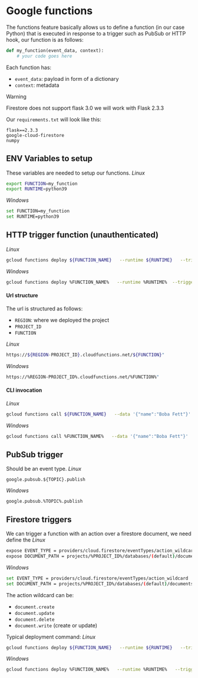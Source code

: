 # Google functions
The functions feature basically allows us to define a function (in our case Python) that is executed in response to a trigger such as PubSub or HTTP hook, our function is as follows:

```python
def my_function(event_data, context):
    # your code goes here
```
Each function has:
 - `event_data`: payload in form of a dictionary
 - `context`: metadata

> [!WARNING]
> Firestore does not support flask 3.0 we will work with Flask 2.3.3

Our `requirements.txt` will look like this:
```text
flask==2.3.3
google-cloud-firestore
numpy
```

## ENV Variables to setup
These variables are needed to setup our functions.
*Linux*
```bash
export FUNCTION=my_function
export RUNTIME=python39
```
*Windows*
```bash
set FUNCTION=my_function
set RUNTIME=python39
```


## HTTP trigger function (unauthenticated)
*Linux*
```bash
gcloud functions deploy ${FUNCTION_NAME}   --runtime ${RUNTIME}   --trigger-http --allow-unauthenticated --docker-registry=artifact-registry --no-gen2
```
*Windows*
```bash
gcloud functions deploy %FUNCTION_NAME%   --runtime %RUNTIME%  --trigger-http --allow unauthenticated --docker-registry=artifact-registry --no-gen2
```
#### Url structure
The url is structured as follows:
 - `REGION`: where we deployed the project
 - `PROJECT_ID`
 - `FUNCTION`

*Linux*
```bash
https://${REGION-PROJECT_ID}.cloudfunctions.net/${FUNCTION}"
```
*Windows*
```bash
https://%REGION-PROJECT_ID%.cloudfunctions.net/%FUNCTION%"
```
#### CLI invocation
*Linux*
```bash
gcloud functions call ${FUNCTION_NAME}   --data '{"name":"Boba Fett"}'
```
*Windows*
```bash
gcloud functions call %FUNCTION_NAME%   --data '{"name":"Boba Fett"}'
```


## PubSub trigger
Should be an event type.
*Linux*
```
google.pubsub.${TOPIC}.publish
```
*Windows*
```
google.pubsub.%TOPIC%.publish
```
## Firestore triggers
We can trigger a function with an action over a firestore document, we need define the 
*Linux*
```bash
expose EVENT_TYPE = providers/cloud.firestore/eventTypes/action_wildcard
expose DOCUMENT_PATH = projects/%PROJECT_ID%/databases/(default)/documents/collection/{document_wildcard}
```
*Windows*
```bash
set EVENT_TYPE = providers/cloud.firestore/eventTypes/action_wildcard
set DOCUMENT_PATH = projects/%PROJECT_ID%/databases/(default)/documents/collection/{document_wildcard}
```
The action wildcard can be:
 - `document.create`
 - `document.update`
 - `document.delete`
 - `document.write` (create or update)


Typical deployment command:
*Linux*
```bash
gcloud functions deploy ${FUNCTION_NAME}   --runtime ${RUNTIME}   --trigger-event "${EVENT_TYPE}" --trigger-resource "${DOCUMENT_PATH}" --docker-registry=artifact-registry --no-gen2 
```
*Windows*
```bash
gcloud functions deploy %FUNCTION_NAME%   --runtime %RUNTIME%   --trigger-event "%EVENT_TYPE%" --trigger-resource "%DOCUMENT_PATH%" --docker-registry=artifact-registry --no-gen2
```



